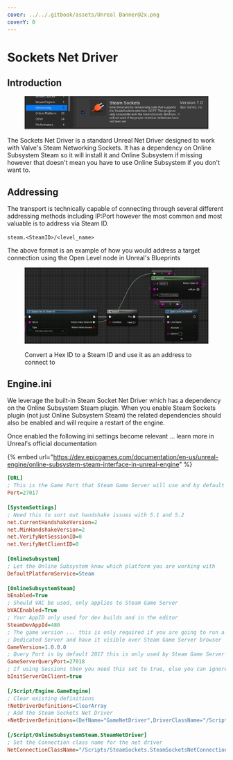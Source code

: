 ```yaml
---
cover: ../../.gitbook/assets/Unreal Banner@2x.png
coverY: 0
---
```


# Sockets Net Driver

## Introduction

<figure><img src="../../.gitbook/assets/image.png" alt=""><figcaption></figcaption></figure>

The Sockets Net Driver is a standard Unreal Net Driver designed to work with Valve's Steam Networking Sockets. It has a dependency on Online Subsystem Steam so it will install it and Online Subsystem if missing however that doesn't mean you have to use Online Subsystem if you don't want to.

## Addressing

The transport is technically capable of connecting through several different addressing methods including IP:Port however the most common and most valuable is to address via Steam ID.&#x20;

`steam.<SteamID>/<level_name>`

The above format is an example of how you would address a target connection using the Open Level node in Unreal's Blueprints

<figure><img src="../../.gitbook/assets/image (390).png" alt=""><figcaption><p>Convert a Hex ID to a Steam ID and use it as an address to connect to</p></figcaption></figure>

## Engine.ini

We leverage the built-in Steam Socket Net Driver which has a dependency on the Online Subsystem Steam plugin. When you enable Steam Sockets plugin (not just Online Subsystem Steam) the related dependencies should also be enabled and will require a restart of the engine.

Once enabled the following ini settings become relevant ... learn more in Unreal's official documentation

{% embed url="https://dev.epicgames.com/documentation/en-us/unreal-engine/online-subsystem-steam-interface-in-unreal-engine" %}

```ini
[URL]
; This is the Game Port that Steam Game Server will use and by default should be 27017
Port=27017

[SystemSettings]
; Need this to sort out handshake issues with 5.1 and 5.2
net.CurrentHandshakeVersion=2
net.MinHandshakeVersion=2
net.VerifyNetSessionID=0
net.VerifyNetClientID=0

[OnlineSubsystem]
; Let the Online Subsystem know which platform you are working with
DefaultPlatformService=Steam

[OnlineSubsystemSteam]
bEnabled=True
; Should VAC be used, only applies to Steam Game Server
bVACEnabled=True
; Your AppID only used for dev builds and in the editor
SteamDevAppId=480
; The game version ... this is only required if you are going to run a 
; Dedicated Server and have it visible over Steam Game Server browser
GameVersion=1.0.0.0
; Query Port is by default 2017 this is only used by Steam Game Server
GameServerQueryPort=27018
; If using Sessions then you need this set to true, else you can ignore it
bInitServerOnClient=true

[/Script/Engine.GameEngine]
; Clear existing definitions
!NetDriverDefinitions=ClearArray
; Add the Steam Sockets Net Driver
+NetDriverDefinitions=(DefName="GameNetDriver",DriverClassName="/Script/SteamSockets.SteamSocketsNetDriver",DriverClassNameFallback="/Script/SteamSockets.SteamNetSocketsNetDriver")

[/Script/OnlineSubsystemSteam.SteamNetDriver]
; Set the Connection class name for the net driver
NetConnectionClassName="/Scripts/SteamSockets.SteamSocketsNetConnection"
```
